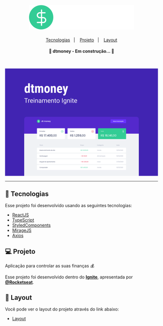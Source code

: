 <h1 align="center">
  <img alt"dtmoney" title="dtmoney" src=".github/logo.svg") />
</h1>

<p align="center">
  <a href="#-tecnologias">Tecnologias</a>&nbsp;&nbsp;&nbsp;|&nbsp;&nbsp;&nbsp;
  <a href="#-projeto">Projeto</a>&nbsp;&nbsp;&nbsp;|&nbsp;&nbsp;&nbsp;
  <a href="#-layout">Layout</a>
</p>

<h4 align="center"> 
	🚧  dtmoney - Em construção...  🚧
</h4>

<br>

<p align="center">
  <img alt="dtmoney" src=".github/Capa.png">
</p>

---

## 🧪 Tecnologias

Esse projeto foi desenvolvido usando as seguintes tecnologias:

- [ReactJS](https://pt-br.reactjs.org/)
- [TypeScript](https://www.typescriptlang.org/)
- [StyledComponents](https://styled-components.com/)
- [MirageJS](https://miragejs.com/)
- [Axios](https://github.com/axios/axios)

## 💻 Projeto

Aplicação para controlar as suas finanças 💰

Esse projeto foi desenvolvido dentro do **[Ignite](https://pages.rocketseat.com.br/ignite)**, apresentada por **[@Rocketseat](https://github.com/Rocketseat)**.

## 🔖 Layout

Você pode ver o layout do projeto através do link abaixo:

- [Layout](https://www.figma.com/file/0xmu9mj2TJYoIOubBFWsk5/dtmoney-Ignite-(Copy)?node-id=35212%3A460)
